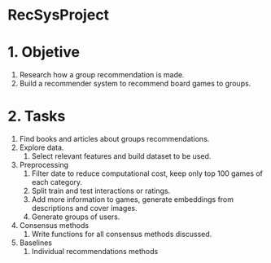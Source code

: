 # RecSysProject

# 1. Objetive
1. Research how a group recommendation is made.
2. Build a recommender system to recommend board games to groups. 

# 2. Tasks
1. Find books and articles about groups recommendations. 
2. Explore data. 
   1. Select relevant features and build dataset to be used. 
3. Preprocessing
   1. Filter date to reduce computational cost, keep only top 100 games of each category. 
   2. Split train and test interactions or ratings. 
   3. Add more information to games, generate embeddings from descriptions and cover images. 
   4. Generate groups of users. 
5. Consensus methods
   1. Write functions for all consensus methods discussed. 
6. Baselines
   1. Individual recommendations methods
